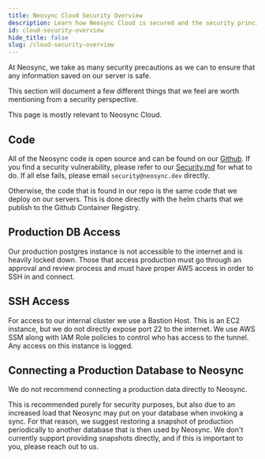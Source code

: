 ```yaml
---
title: Neosync Cloud Security Overview
description: Learn how Neosync Cloud is secured and the security principles of the Neosync Platform
id: cloud-security-overview
hide_title: false
slug: /cloud-security-overview
---
```


At Neosync, we take as many security precautions as we can to ensure that any information saved on our server is safe.

This section will document a few different things that we feel are worth mentioning from a security perspective.

This page is mostly relevant to Neosync Cloud.

## Code

All of the Neosync code is open source and can be found on our [Github](https://github.com/nucleuscloud/neosync).
If you find a security vulnerability, please refer to our [Security.md](https://github.com/nucleuscloud/neosync/blob/main/SECURITY.md) for what to do.
If all else fails, please email `security@neosync.dev` directly.

Otherwise, the code that is found in our repo is the same code that we deploy on our servers.
This is done directly with the helm charts that we publish to the Github Container Registry.

## Production DB Access

Our production postgres instance is not accessible to the internet and is heavily locked down.
Those that access production must go through an approval and review process and must have proper AWS access in order to SSH in and connect.

## SSH Access

For access to our internal cluster we use a Bastion Host. This is an EC2 instance, but we do not directly expose port 22 to the internet.
We use AWS SSM along with IAM Role policies to control who has access to the tunnel.
Any access on this instance is logged.

## Connecting a Production Database to Neosync

We do not recommend connecting a production data directly to Neosync.

This is recommended purely for security purposes, but also due to an increased load that Neosync may put on your database when invoking a sync.
For that reason, we suggest restoring a snapshot of production periodically to another database that is then used by Neosync.
We don't currently support providing snapshots directly, and if this is important to you, please reach out to us.
